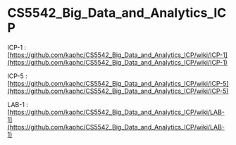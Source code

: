 # CS5542_Big_Data_and_Analytics_ICP

ICP-1 : [https://github.com/kaphc/CS5542_Big_Data_and_Analytics_ICP/wiki/ICP-1](https://github.com/kaphc/CS5542_Big_Data_and_Analytics_ICP/wiki/ICP-1)

ICP-5 : [https://github.com/kaphc/CS5542_Big_Data_and_Analytics_ICP/wiki/ICP-5](https://github.com/kaphc/CS5542_Big_Data_and_Analytics_ICP/wiki/ICP-5)

LAB-1 : [https://github.com/kaphc/CS5542_Big_Data_and_Analytics_ICP/wiki/LAB-1](https://github.com/kaphc/CS5542_Big_Data_and_Analytics_ICP/wiki/LAB-1)
